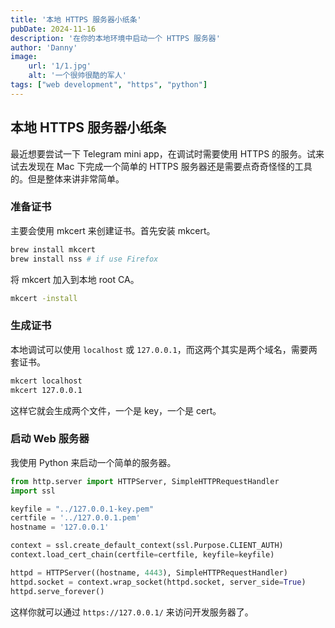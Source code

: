 ```yaml
---
title: '本地 HTTPS 服务器小纸条'
pubDate: 2024-11-16
description: '在你的本地环境中启动一个 HTTPS 服务器'
author: 'Danny'
image:
    url: '1/1.jpg'
    alt: '一个很帅很酷的军人'
tags: ["web development", "https", "python"]
---
```


## 本地 HTTPS 服务器小纸条

最近想要尝试一下 Telegram mini app，在调试时需要使用 HTTPS 的服务。试来试去发现在 Mac 下完成一个简单的 HTTPS 服务器还是需要点奇奇怪怪的工具的。但是整体来讲非常简单。

### 准备证书

主要会使用 mkcert 来创建证书。首先安装 mkcert。

```sh
brew install mkcert
brew install nss # if use Firefox
```

将 mkcert 加入到本地 root CA。

```sh
mkcert -install
```

### 生成证书

本地调试可以使用 `localhost` 或 `127.0.0.1`，而这两个其实是两个域名，需要两套证书。

```sh
mkcert localhost
mkcert 127.0.0.1
```

这样它就会生成两个文件，一个是 key，一个是 cert。

### 启动 Web 服务器

我使用 Python 来启动一个简单的服务器。

```python
from http.server import HTTPServer, SimpleHTTPRequestHandler
import ssl

keyfile = "../127.0.0.1-key.pem"
certfile = '../127.0.0.1.pem'
hostname = '127.0.0.1'

context = ssl.create_default_context(ssl.Purpose.CLIENT_AUTH)
context.load_cert_chain(certfile=certfile, keyfile=keyfile)

httpd = HTTPServer((hostname, 4443), SimpleHTTPRequestHandler)
httpd.socket = context.wrap_socket(httpd.socket, server_side=True)
httpd.serve_forever()
```

这样你就可以通过 `https://127.0.0.1/` 来访问开发服务器了。